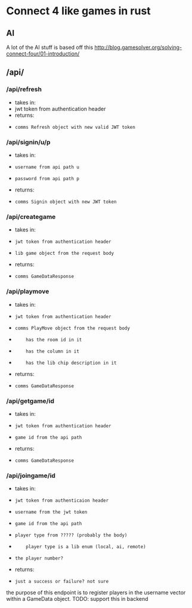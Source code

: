 # Connect 4 like games in rust

## AI
A lot of the AI stuff is based off this
http://blog.gamesolver.org/solving-connect-four/01-introduction/

## /api/

### /api/refresh
- takes in:
-    jwt token from authentication header
- returns:
-     comms Refresh object with new valid JWT token


### /api/signin/u/p
- takes in:
-     username from api path u
-     password from api path p
- returns:
-     comms Signin object with new JWT token

### /api/creategame
- takes in:
-     jwt token from authentication header
-     lib game object from the request body
- returns:
-     comms GameDataResponse


### /api/playmove
- takes in:
-     jwt token from authentication header
-     comms PlayMove object from the request body
-         has the room id in it
-         has the column in it
-         has the lib chip description in it
- returns:
-     comms GameDataResponse


### /api/getgame/id
- takes in:
-     jwt token from authentication header
-     game id from the api path
- returns:
-     comms GameDataResponse

### /api/joingame/id
- takes in:
-     jwt token from authenticaion header
-     username from the jwt token
-     game id from the api path
-     player type from ????? (probably the body)
-         player type is a lib enum (local, ai, remote)
-     the player number?
- returns:
-     just a success or failure? not sure

the purpose of this endpoint is to register players in the username vector within a GameData object. TODO: support this in backend
